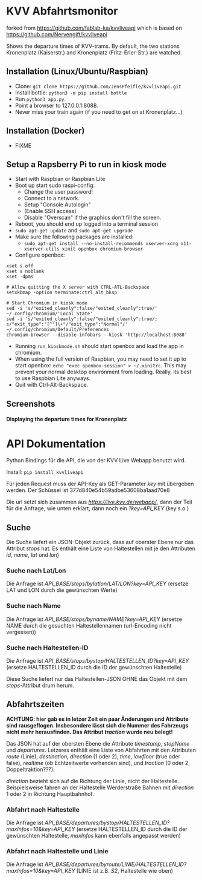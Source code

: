 # KVV Abfahrtsmonitor
forked from https://github.com/fablab-ka/kvvliveapi which is based on https://github.com/Nervengift/kvvliveapi

Shows the departure times of KVV-trams. By default, the two stations Kronenplatz (Kaiserstr.) and Kronenplatz (Fritz-Erler-Str.) are watched.

## Installation (Linux/Ubuntu/Raspbian)
* Clone: `git clone https://github.com/JensPfeifle/kvvliveapi.git`
* Install bottle: `python3 -m pip install bottle`
* Run `python3 app.py`.
* Point a browser to 127.0.0.1:8088.
* Never miss your train again (if you need to get on at Kronenplatz...)

## Installation (Docker)
* FIXME
  
## Setup a Rapsberry Pi to run in kiosk mode
* Start with Raspbian or Raspbian Lite
* Boot up start sudo raspi-config:
    * Change the user password!
    * Connect to a network.
    * Setup "Console Autologin"
    * (Enable SSH access)
    * Disable "Overscan" if the graphics don't fill the screen.
* Reboot, you should end up logged into a terminal session
* `sudo apt-get update` and `sudo apt-get upgrade`
* Make sure the following packages are installed:
    * `sudo apt-get install --no-install-recommends xserver-xorg x11-xserver-utils xinit openbox chromium-browser`
* Configure openbox:
``` # Disable any form of screen saver / screen blanking / power management
xset s off
xset s noblank
xset -dpms

# Allow quitting the X server with CTRL-ATL-Backspace
setxkbmap -option terminate:ctrl_alt_bksp

# Start Chromium in kiosk mode
sed -i 's/"exited_cleanly":false/"exited_cleanly":true/' ~/.config/chromium/'Local State'
sed -i 's/"exited_cleanly":false/"exited_cleanly":true/; s/"exit_type":"[^"]\+"/"exit_type":"Normal"/' ~/.config/chromium/Default/Preferences
chromium-browser --disable-infobars --kiosk 'http://localhost:8088'
```
* Running `run_kioskmode.sh` should start openbox and load the app in chromium.
* When using the full version of Raspbian, you may need to set it up to start openbox: `echo "exec openbox-session" > ~/.xinitrc`. This may prevent your normal desktop environment from loading. Really, its best to use Raspbian Lite anyways.
* Quit with Ctrl-Alt-Backspace.

## Screenshots
#### Displaying the departure times for Kronenplatz
[](https://github.com/JensPfeifle/kvvliveapi/blob/develop/docs/kronenplatz.png)




# API Dokumentation

Python Bindings für die API, die von der KVV Live Webapp benutzt wird.

Install: `pip install kvvliveapi`


Für jeden Request muss der API-Key als GET-Parameter *key* mit übergeben werden. Der Schüssel ist 377d840e54b59adbe53608ba1aad70e8

Die url setzt sich zusammen aus *https://live.kvv.de/webapp/*, dann der Teil für die Anfrage, wie unten erklärt, dann noch ein *?key=API_KEY* (key s.o.)

## Suche

Die Suche liefert ein JSON-Objekt zurück, dass auf oberster Ebene nur das Attribut *stops* hat. Es enthält eine Liste von Haltestellen mit je den Attributen *id*, *name*, *lat* und *lon*)

### Suche nach Lat/Lon

Die Anfrage ist *API_BASE/stops/bylatlon/LAT/LON?key=API_KEY* (ersetze LAT und LON durch die gewünschten Werte)

### Suche nach Name

Die Anfrage ist *API_BASE/stops/byname/NAME?key=API_KEY* (ersetze NAME durch die gesuchten Haltestellennamen (url-Encoding nicht vergessen))

### Suche nach Haltestellen-ID

Die Anfrage ist *API_BASE/stops/bystop/HALTESTELLEN_ID?key=API_KEY* (ersetze HALTESTELLEN_ID durch die ID der gewünschten Haltestelle)

Diese Suche liefert nur das Haltestellen-JSON OHNE das Objekt mit dem *stops*-Attribut drum herum.


## Abfahrtszeiten

**ACHTUNG: hier gab es in letzer Zeit ein paar Änderungen und Attribute sind rausgeflogen. Insbesondere lässt sich die Nummer des Fahrzeugs nicht mehr herausfinden. Das Attribut *traction* wurde neu belegt!**

Das JSON hat auf der obersten Ebene die Attribute *timestamp*, *stopName* und *departures*. Letzeres enthält eine Liste von Abfahrten mit den Attributen *route* (Linie), *destination*, *direction* (1 oder 2), *time*, *lowfloor* (true oder false), *realtime* (ob Echtzeitwerte vorhanden sind), und *traction* (0 oder 2, Doppeltraktion???).

*direction* bezieht sich auf die Richtung der Linie, nicht der Haltestelle. Beispielsweise fahren an der Haltestelle Werderstraße Bahnen mit *direction*  1 oder 2 in Richtung Hauptbahnhof.

### Abfahrt nach Haltestelle

Die Anfrage ist *API_BASE/departures/bystop/HALTESTELLEN_ID?maxInfos=10&key=API_KEY* (ersetze HALTESTELLEN_ID durch die ID der gewünschten Haltestelle, *maxInfos* kann ebenfalls angepasst werden)

### Abfahrt nach Haltestelle und Linie

Die Anfrage ist *API_BASE/departures/byroute/LINIE/HALTESTELLEN_ID?maxInfos=10&key=API_KEY* (LINIE ist z.B. *S2*, Haltestelle wie oben)


